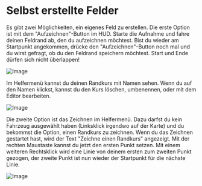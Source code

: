 # Selbst erstellte Felder


Es gibt zwei Möglichkeiten, ein eigenes Feld zu erstellen.
Die erste Option ist mit dem "Aufzeichnen"-Button im HUD.
Starte die Aufnahme und fahre deinen Feldrand ab, den du aufzeichnen möchtest.
Bist du wieder am Startpunkt angekommen, drücke den "Aufzeichnen"-Button noch mal und du wirst gefragt, ob du den Feldrand speichern möchtest.
Start und Ende dürfen sich nicht überlappen!


![Image](images/recordcustomhelp_0_0_765_510.png)


Im Helfermenü kannst du deinen Randkurs mit Namen sehen.
Wenn du auf den Namen klickst, kannst du den Kurs löschen, umbenennen, oder mit dem Editor bearbeiten.


![Image](images/donecustomhelp_0_0_765_510.png)


Die zweite Option ist das Zeichnen im Helfermenü.
Dazu darfst du kein Fahrzeug ausgewählt haben (Linksklick irgendwo auf der Karte) und du bekommst die Option, einen Randkurs zu zeichnen.
Wenn du das Zeichnen gestartet hast, wird der Text "Zeichne einen Randkurs" angezeigt.
Mit der rechten Maustaste kannst du jetzt den ersten Punkt setzen.
Mit einem weiteren Rechtsklick wird eine Linie von deinem ersten zum zweiten Punkt gezogen, der zweite Punkt ist nun wieder der Startpunkt für die nächste Linie.


![Image](images/drawcustomhelp_0_0_765_510.png)

